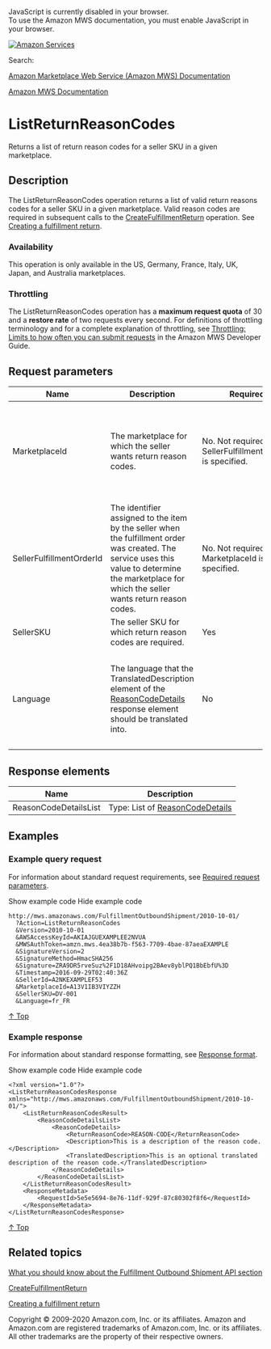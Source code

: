 <div id="MWSDX_noscript">

JavaScript is currently disabled in your browser.  
To use the Amazon MWS documentation, you must enable JavaScript in your
browser.

</div>

<div id="MWSDX_divtop">

[![Amazon
Services](https://images-na.ssl-images-amazon.com/images/G/08/mwsportal/fr_FR/amazonservices.gif "Amazon Services")](http://services.amazon.fr)

<div id="MWSDX_search">

<span id="MWSDX_searchlbl">Search:</span>

</div>

  
<span id="MWSDX_titlebar">[Amazon Marketplace Web Service (Amazon MWS)
Documentation](https://developer.amazonservices.fr/gp/mws/docs.html)</span>

</div>

<div id="MWSDX_divbottom">

<div id="MWSDX_divleft">

<div id="MWSDX_toc">

</div>

</div>

<div id="MWSDX_divright">

<div id="MWSDX_content">

<span id="MWSDX_breadcrumbs">[Amazon MWS
Documentation](https://developer.amazonservices.fr/gp/mws/docs.html)</span>

<div id="FBAOutbound_ListReturnReasonCodes" class="nested0">

# ListReturnReasonCodes

<div class="body">

<span class="ph">Returns a list of return reason codes for a seller SKU
in a given marketplace.</span>

</div>

<div id="Description" class="topic concept nested1">

## Description

<div class="body conbody">

The <span class="keyword apiname">ListReturnReasonCodes</span> operation
returns a list of valid return reasons codes for a seller SKU in a given
marketplace. Valid reason codes are required in subsequent calls to the
<a href="FBAOutbound_CreateFulfillmentReturn.md" class="xref" title="Creates a fulfillment return.">CreateFulfillmentReturn</a>
operation. See
<a href="../fba_guide/FBAGuide_CreateFulfillmentReturn.md" class="xref">Creating a fulfillment return</a>.

<div class="section">

### Availability

This operation is only available in the US, Germany, France, Italy, UK,
Japan, and Australia marketplaces.

</div>

<div class="section">

### Throttling

The <span class="keyword apiname">ListReturnReasonCodes</span> operation
has a **maximum request quota** of 30 and a **restore rate** of two
requests every second. <span class="ph">For definitions of throttling
terminology and for a complete explanation of throttling, see
<a href="../dev_guide/DG_Throttling.md" class="xref">Throttling: Limits to how often you can submit requests</a>
in the <span class="ph">Amazon MWS Developer Guide</span>.</span>

</div>

</div>

</div>

<div id="RequestParameters" class="topic reference nested1">

## Request parameters

<div class="body refbody">

<div class="tablenoborder">

<table id="RequestParameters__RequestParametersTable" class="table" data-cellpadding="4" data-cellspacing="0" data-summary="" data-frame="border" data-border="1" data-rules="all">
<colgroup>
<col style="width: 25%" />
<col style="width: 25%" />
<col style="width: 25%" />
<col style="width: 25%" />
</colgroup>
<thead class="thead" data-align="left">
<tr class="header row">
<th id="d115060e135" class="entry" data-valign="top" width="34.18367346938776%">Name</th>
<th id="d115060e138" class="entry" data-valign="top" width="25.510204081632654%">Description</th>
<th id="d115060e141" class="entry" data-valign="top" width="12.755102040816327%">Required</th>
<th id="d115060e144" class="entry" data-valign="top" width="27.551020408163268%">Values</th>
</tr>
</thead>
<tbody class="tbody">
<tr class="odd row">
<td class="entry" data-valign="top" width="34.18367346938776%" headers="d115060e135 "><span class="keyword parmname">MarketplaceId</span></td>
<td class="entry" data-valign="top" width="25.510204081632654%" headers="d115060e138 ">The marketplace for which the seller wants return reason codes.</td>
<td class="entry" data-valign="top" width="12.755102040816327%" headers="d115060e141 ">No. Not required if <span class="keyword parmname">SellerFulfillmentOrderId</span> is specified.</td>
<td class="entry" data-valign="top" width="27.551020408163268%" headers="d115060e144 "><span class="keyword parmname">MarketplaceId</span> values: see <a href="../dev_guide/DG_Endpoints.md" class="xref">Amazon MWS endpoints and MarketplaceId values</a>.
<p><span class="ph">Type: xs:string</span></p></td>
</tr>
<tr class="even row">
<td class="entry" data-valign="top" width="34.18367346938776%" headers="d115060e135 "><span class="keyword parmname">SellerFulfillmentOrderId</span></td>
<td class="entry" data-valign="top" width="25.510204081632654%" headers="d115060e138 "><span class="ph">The identifier assigned to the item by the seller when the fulfillment order was created.</span> The service uses this value to determine the marketplace for which the seller wants return reason codes.</td>
<td class="entry" data-valign="top" width="12.755102040816327%" headers="d115060e141 ">No. Not required if <span class="keyword parmname">MarketplaceId</span> is specified.</td>
<td class="entry" data-valign="top" width="27.551020408163268%" headers="d115060e144 "><span class="ph">Type: xs:string</span></td>
</tr>
<tr class="odd row">
<td class="entry" data-valign="top" width="34.18367346938776%" headers="d115060e135 "><span class="keyword parmname">SellerSKU</span></td>
<td class="entry" data-valign="top" width="25.510204081632654%" headers="d115060e138 ">The seller SKU for which return reason codes are required.</td>
<td class="entry" data-valign="top" width="12.755102040816327%" headers="d115060e141 ">Yes</td>
<td class="entry" data-valign="top" width="27.551020408163268%" headers="d115060e144 "><span class="ph">Type: xs:string</span></td>
</tr>
<tr class="even row">
<td class="entry" data-valign="top" width="34.18367346938776%" headers="d115060e135 "><span class="keyword parmname">Language</span></td>
<td class="entry" data-valign="top" width="25.510204081632654%" headers="d115060e138 ">The language that the <span class="keyword parmname">TranslatedDescription</span> element of the <a href="FBAOutbound_Datatypes.md#ReasonCodeDetails" class="xref" title="A return reason code, a description, and an optional description translation.">ReasonCodeDetails</a> response element should be translated into.</td>
<td class="entry" data-valign="top" width="12.755102040816327%" headers="d115060e141 ">No</td>
<td class="entry" data-valign="top" width="27.551020408163268%" headers="d115060e144 ">The <span class="ph"> <a href="../dev_guide/DG_ISO639.md" class="xref">ISO 639-1 format</a> </span> language code. Example: fr_CA
<p><span class="ph">Type: xs:string</span></p></td>
</tr>
</tbody>
</table>

</div>

</div>

</div>

<div id="ResponseElements" class="topic reference nested1">

## Response elements

<div class="body refbody">

<div class="tablenoborder">

| Name                                                        | Description                                                                                                                                                                                   |
|-------------------------------------------------------------|-----------------------------------------------------------------------------------------------------------------------------------------------------------------------------------------------|
| <span class="keyword parmname">ReasonCodeDetailsList</span> | Type: List of <a href="FBAOutbound_Datatypes.md#ReasonCodeDetails" class="xref" title="A return reason code, a description, and an optional description translation.">ReasonCodeDetails</a> |

</div>

</div>

</div>

<div id="Examples" class="topic reference nested1">

## Examples

<div class="body refbody">

<div class="section">

### Example query request

<span class="ph">For information about standard request requirements,
see
<a href="../dev_guide/DG_RequiredRequestParameters.md" class="xref">Required request parameters</a>.</span>

<span class="ph expander"> <span class="keyword parmname xshow">Show
example code</span> <span class="keyword parmname xhide">Hide example
code</span> </span>

<div class="sectiondiv content">

``` pre
http://mws.amazonaws.com/FulfillmentOutboundShipment/2010-10-01/
  ?Action=ListReturnReasonCodes 
  &Version=2010-10-01
  &AWSAccessKeyId=AKIAJGUEXAMPLEE2NVUA
  &MWSAuthToken=amzn.mws.4ea38b7b-f563-7709-4bae-87aeaEXAMPLE
  &SignatureVersion=2
  &SignatureMethod=HmacSHA256
  &Signature=ZRA9DR5rveSuz%2F1D18AHvoipg2BAev8yblPQ1BbEbfU%3D
  &Timestamp=2016-09-29T02:40:36Z
  &SellerId=A2NKEXAMPLEF53 
  &MarketplaceId=A13V1IB3VIYZZH 
  &SellerSKU=DV-001 
  &Language=fr_FR  
```

<a href="#Examples" class="xref">↑ Top</a>

</div>

</div>

<div class="section">

### Example response

<span class="ph">For information about standard response formatting, see
<a href="../dev_guide/DG_ResponseFormat.md" class="xref">Response format</a>.</span>

<span class="ph expander"> <span class="keyword parmname xshow">Show
example code</span> <span class="keyword parmname xhide">Hide example
code</span> </span>

<div class="sectiondiv content">

``` pre
<?xml version="1.0"?>
<ListReturnReasonCodesResponse  xmlns="http://mws.amazonaws.com/FulfillmentOutboundShipment/2010-10-01/">
    <ListReturnReasonCodesResult>
        <ReasonCodeDetailsList>
            <ReasonCodeDetails>
                <ReturnReasonCode>REASON-CODE</ReturnReasonCode>
                <Description>This is a description of the reason code.</Description>
                <TranslatedDescription>This is an optional translated description of the reason code.</TranslatedDescription>
            </ReasonCodeDetails>
        </ReasonCodeDetailsList>
    </ListReturnReasonCodesResult> 
    <ResponseMetadata>     
        <RequestId>5e5e5694-8e76-11df-929f-87c80302f8f6</RequestId>
    </ResponseMetadata> 
</ListReturnReasonCodesResponse>
```

<a href="#Examples" class="xref">↑ Top</a>

</div>

</div>

</div>

</div>

<div id="RelatedTopics" class="topic nested1">

## Related topics

<div class="body">

<a href="FBAOutbound_Overview.md" class="xref">What you should know about the Fulfillment Outbound Shipment API section</a>

<a href="FBAOutbound_CreateFulfillmentReturn.md" class="xref" title="Creates a fulfillment return.">CreateFulfillmentReturn</a>

<a href="../fba_guide/FBAGuide_CreateFulfillmentReturn.md" class="xref">Creating a fulfillment return</a>

</div>

</div>

</div>

<div id="MWSDX_footer">

Copyright © 2009-2020 Amazon.com, Inc. or its affiliates. Amazon and
Amazon.com are registered trademarks of Amazon.com, Inc. or its
affiliates. All other trademarks are the property of their respective
owners.

</div>

</div>

</div>

<div style="clear: both;">

</div>

</div>
